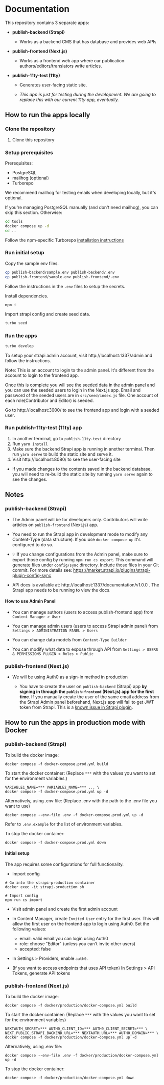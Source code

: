 # Documentation

This repository contains 3 separate apps:

- **publish-backend (Strapi)**

  - Works as a backend CMS that has database and provides web APIs

- **publish-frontend (Next.js)**

  - Works as a frontend web app where our publication
    authors/editors/translators write articles.

- **publish-11ty-test (11ty)**

  - Generates user-facing static site.

  - _This app is just for testing during the development. We are going to
    replace this with our current 11ty app, eventually._

## How to run the apps locally

### Clone the repository

1. Clone this repository

### Setup prerequisites

Prerequisites:

- PostgreSQL
- mailhog (optional)
- Turborepo

We recommend mailhog for testing emails when developing locally, but it's optional.

If you're managing PostgreSQL manually (and don't need mailhog), you can skip
this section. Otherwise:

```sh
cd tools
docker compose up -d
cd ..
```

Follow the npm-specific Turborepo [installation instructions](https://turbo.build/repo/docs/installing)

### Run initial setup

Copy the sample env files.

```sh
cp publish-backend/sample.env publish-backend/.env
cp publish-frontend/sample.env publish-frontend/.env
```

Follow the instructions in the `.env` files to setup the secrets.

Install dependencies.

```sh
npm i
```

Import strapi config and create seed data.

```sh
turbo seed
```

### Run the apps

```sh
turbo develop
```

To setup your strapi admin account, visit http://localhost:1337/admin and follow the instructions.

Note: This is an account to login to the admin panel. It's different from the
account to login to the frontend app.

Once this is complete you will see the seeded data in the admin panel and you can use the seeded users to login in the Next.js app. Email and password of the seeded users are in `src/seed/index.js` file. One account of each role(Contributor and Editor) is seeded.

Go to http://localhost:3000/ to see the frontend app and login with a seeded user.

### Run publish-11ty-test (11ty) app

1. In another terminal, go to `publish-11ty-test` directory
2. Run `yarn install`
3. Make sure the backend Strapi app is running in another terminal. Then run
   `yarn serve` to build the static site and serve it.
4. Visit http://localhost:8080/ to see the user-facing site

- If you made changes to the contents saved in the backend database, you will
  need to re-build the static site by running `yarn serve` again to see the
  changes.

## Notes

### publish-backend (Strapi)

- The Admin panel will be for developers only. Contributors will write articles
  on `publish-frontend` (Next.js) app.

- You need to run the Strapi app in development mode to modify any Content-Type
  (data structure). If you use `docker compose up` it's configured to do so.

- 💡 If you change configurations from the Admin panel, make sure to export
  those config by running `npm run cs export`. This command will generate files
  under `config/sync` directory. Include those files in your Git commit. For
  more details see: https://market.strapi.io/plugins/strapi-plugin-config-sync

- API docs is available at: http://localhost:1337/documentation/v1.0.0 . The
  Strapi app needs to be running to view the docs.

#### How to use Admin Panel

- You can manage authors (users to access publish-frontend app) from
  `Content Manager > User`

- You can manage admin users (users to access Strapi admin panel) from
  `Settings > ADMINISTRATION PANEL > Users`

- You can change data models from `Content-Type Builder`

- You can modify what data to expose through API from
  `Settings > USERS & PERMISSIONS PLUGIN > Roles > Public`

### publish-frontend (Next.js)

- We will be using Auth0 as a sign-in method in production

  - You have to create the user on `publish-backend` (Strapi) app **by signing
    in through the `publish-frontend` (Next.js) app for the first time**. If you
    manually create the user of the same email address from the Strapi Admin
    panel beforehand, Next.js app will fail to get JWT token from Strapi. This
    is a
    [known issue in Strapi plugin](https://github.com/strapi/strapi/issues/12907).

## How to run the apps in production mode with Docker

### publish-backend (Strapi)

To build the docker image:

```
docker compose -f docker-compose.prod.yml build
```

To start the docker container:
(Replace `***` with the values you want to set for the environment variables.)

```
VARIABLE1_NAME=*** VARIABLE2_NAME=*** ... \
docker compose -f docker-compose.prod.yml up -d
```

Alternatively, using .env file:
(Replace .env with the path to the .env file you want to use)

```
docker compose --env-file .env -f docker-compose.prod.yml up -d
```

Refer to `.env.example` for the list of environment variables.

To stop the docker container:

```
docker compose -f docker-compose.prod.yml down
```

#### Initial setup

The app requires some configurations for full functionality.

- Import config

```
# Go into the strapi-production container
docker exec -it strapi-production sh

# Import config
npm run cs import
```

- Visit admin panel and create the first admin account

- In Content Manager, create `Invited User` entry for the first user. This will allow the first user on the frontend app to login using Auth0. Set the following values:
  - email: valid email you can login using Auth0
  - role: choose "Editor" (unless you can't invite other users)
  - accepted: false
- In Settings > Providers, enable `auth0`.
- (If you want to access endpoints that uses API token) In Settings > API Tokens, generate API tokens

### publish-frontend (Next.js)

To build the docker image:

```
docker compose -f docker/production/docker-compose.yml build
```

To start the docker container:
(Replace `***` with the values you want to set for the environment variables)

```
NEXTAUTH_SECRET=*** AUTH0_CLIENT_ID=*** AUTH0_CLIENT_SECRET=*** \
NEXT_PUBLIC_STRAPI_BACKEND_URL=*** NEXTAUTH_URL=*** AUTH0_DOMAIN=*** \
docker compose -f docker/production/docker-compose.yml up -d
```

Alternatively, using .env file:

```
docker compose --env-file .env -f docker/production/docker-compose.yml up -d
```

To stop the docker container:

```
docker compose -f docker/production/docker-compose.yml down
```
